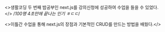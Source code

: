<>생활코딩 두 번째 밤공부인 next.js를 강의신청에 성공하여 수업을 들을 수 있었다.</>
/_100명 4초만에 끝나는 인기 ㅎㄷㄷ_/

<>이틀간 수업을 통해 next.js의 장점과 기본적인 CRUD를 만드는 방법을 배웠다.</>
